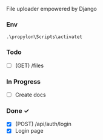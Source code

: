 File uploader empowered by Django

### Env

```
.\propylon\Scripts\activatet
```

### Todo

- [ ] (GET) /files

### In Progress

- [ ] Create docs

### Done ✓

- [x] (POST) /api/auth/login
- [x] Login page
